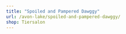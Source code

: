 ```yaml
---
title: "Spoiled and Pampered Dawggy"
url: /avon-lake/spoiled-and-pampered-dawggy/
shop: Tiersalon
---
```

